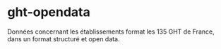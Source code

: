 # ght-opendata
Données concernant les établissements format les 135 GHT de France, dans un format structuré et open data.
